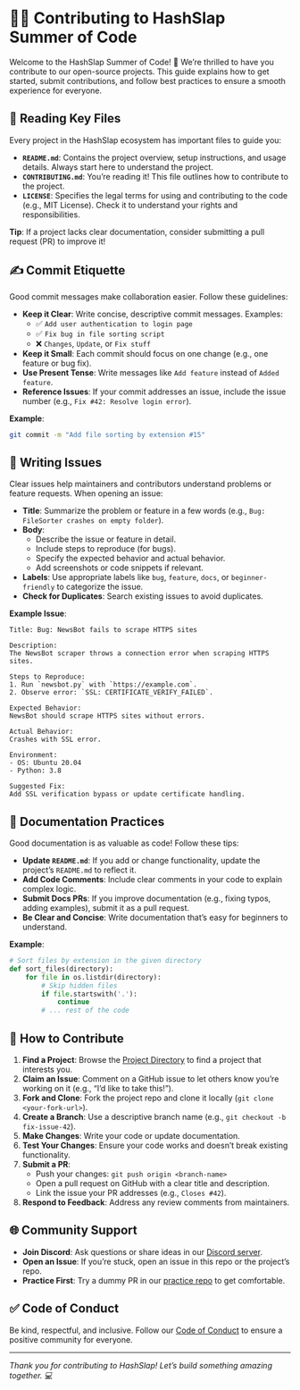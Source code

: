 # 🧑‍💻 Contributing to HashSlap Summer of Code

Welcome to the HashSlap Summer of Code! 🎉 We’re thrilled to have you contribute to our open-source projects. This guide explains how to get started, submit contributions, and follow best practices to ensure a smooth experience for everyone.

## 📄 Reading Key Files

Every project in the HashSlap ecosystem has important files to guide you:

- **`README.md`**: Contains the project overview, setup instructions, and usage details. Always start here to understand the project.
- **`CONTRIBUTING.md`**: You’re reading it! This file outlines how to contribute to the project.
- **`LICENSE`**: Specifies the legal terms for using and contributing to the code (e.g., MIT License). Check it to understand your rights and responsibilities.

**Tip**: If a project lacks clear documentation, consider submitting a pull request (PR) to improve it!

## ✍️ Commit Etiquette

Good commit messages make collaboration easier. Follow these guidelines:

- **Keep it Clear**: Write concise, descriptive commit messages. Examples:
  - ✅ `Add user authentication to login page`
  - ✅ `Fix bug in file sorting script`
  - ❌ `Changes`, `Update`, or `Fix stuff`
- **Keep it Small**: Each commit should focus on one change (e.g., one feature or bug fix).
- **Use Present Tense**: Write messages like `Add feature` instead of `Added feature`.
- **Reference Issues**: If your commit addresses an issue, include the issue number (e.g., `Fix #42: Resolve login error`).

**Example**:
```bash
git commit -m "Add file sorting by extension #15"
```

## 🐛 Writing Issues

Clear issues help maintainers and contributors understand problems or feature requests. When opening an issue:

- **Title**: Summarize the problem or feature in a few words (e.g., `Bug: FileSorter crashes on empty folder`).
- **Body**:
  - Describe the issue or feature in detail.
  - Include steps to reproduce (for bugs).
  - Specify the expected behavior and actual behavior.
  - Add screenshots or code snippets if relevant.
- **Labels**: Use appropriate labels like `bug`, `feature`, `docs`, or `beginner-friendly` to categorize the issue.
- **Check for Duplicates**: Search existing issues to avoid duplicates.

**Example Issue**:
```
Title: Bug: NewsBot fails to scrape HTTPS sites

Description:
The NewsBot scraper throws a connection error when scraping HTTPS sites.

Steps to Reproduce:
1. Run `newsbot.py` with `https://example.com`.
2. Observe error: `SSL: CERTIFICATE_VERIFY_FAILED`.

Expected Behavior:
NewsBot should scrape HTTPS sites without errors.

Actual Behavior:
Crashes with SSL error.

Environment:
- OS: Ubuntu 20.04
- Python: 3.8

Suggested Fix:
Add SSL verification bypass or update certificate handling.
```

## 📝 Documentation Practices

Good documentation is as valuable as code! Follow these tips:

- **Update `README.md`**: If you add or change functionality, update the project’s `README.md` to reflect it.
- **Add Code Comments**: Include clear comments in your code to explain complex logic.
- **Submit Docs PRs**: If you improve documentation (e.g., fixing typos, adding examples), submit it as a pull request.
- **Be Clear and Concise**: Write documentation that’s easy for beginners to understand.

**Example**:
```python
# Sort files by extension in the given directory
def sort_files(directory):
    for file in os.listdir(directory):
        # Skip hidden files
        if file.startswith('.'):
            continue
        # ... rest of the code
```

## 🚀 How to Contribute

1. **Find a Project**: Browse the [Project Directory](docs/03_project_directory.md) to find a project that interests you.
2. **Claim an Issue**: Comment on a GitHub issue to let others know you’re working on it (e.g., “I’d like to take this!”).
3. **Fork and Clone**: Fork the project repo and clone it locally (`git clone <your-fork-url>`).
4. **Create a Branch**: Use a descriptive branch name (e.g., `git checkout -b fix-issue-42`).
5. **Make Changes**: Write your code or update documentation.
6. **Test Your Changes**: Ensure your code works and doesn’t break existing functionality.
7. **Submit a PR**:
   - Push your changes: `git push origin <branch-name>`
   - Open a pull request on GitHub with a clear title and description.
   - Link the issue your PR addresses (e.g., `Closes #42`).
8. **Respond to Feedback**: Address any review comments from maintainers.

## 🌐 Community Support

- **Join Discord**: Ask questions or share ideas in our [Discord server](https://discord.gg/s5hmmAMeTD).
- **Open an Issue**: If you’re stuck, open an issue in this repo or the project’s repo.
- **Practice First**: Try a dummy PR in our [practice repo](first-contributors/README.md) to get comfortable.

## ✅ Code of Conduct

Be kind, respectful, and inclusive. Follow our [Code of Conduct](CODE_OF_CONDUCT.md) to ensure a positive community for everyone.

---

*Thank you for contributing to HashSlap! Let’s build something amazing together. 💻*
